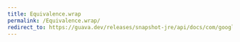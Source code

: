 ```yaml
---
title: Equivalence.wrap
permalink: /Equivalence.wrap/
redirect_to: https://guava.dev/releases/snapshot-jre/api/docs/com/google/common/base/Equivalence.html#wrap-S-
---
```

